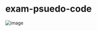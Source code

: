 # exam-psuedo-code

![image](https://github.com/user-attachments/assets/91aeebf5-c597-41e6-8cdf-4f667e1822a0)
